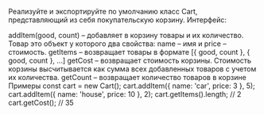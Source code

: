 Реализуйте и экспортируйте по умолчанию класс Cart, представляющий из себя покупательскую корзину. Интерфейс:

addItem(good, count) – добавляет в корзину товары и их количество. 
Товар это объект у которого два свойства: name – имя и price – стоимость.
getItems – возвращает товары в формате [{ good, count }, { good, count }, ...]
getCost – возвращает стоимость корзины. 
Стоимость корзины высчитывается как сумма всех добавленных товаров с учетом их количества.
getCount – возвращает количество товаров в корзине
Примеры
const cart = new Cart();
cart.addItem({ name: 'car', price: 3 }, 5);
cart.addItem({ name: 'house', price: 10 }, 2);
cart.getItems().length; // 2
cart.getCost(); // 35